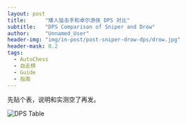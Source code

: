 ```yaml
---
layout: post
title: 		"矮人狙击手和卓尔游侠 DPS 对比"
subtitle: 	"DPS Comparison of Sniper and Drow"
author: 	"Unnamed_User"
header-img: "img/in-post/post-sniper-drow-dps/drow.jpg"
header-mask: 0.2
tags:
  - AutoChess
  - 自走棋
  - Guide
  - 指南
---
```


先贴个表，说明和实测空了再发。

![DPS Table](/img/in-post/post-190507/post-sniper-drow-dps/table.jpg)

